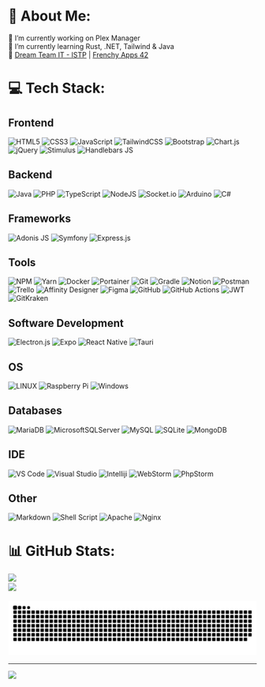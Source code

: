 # 💫 About Me:
🔭 I’m currently working on Plex Manager<br>🌱 I’m currently learning Rust, .NET, Tailwind & Java<br>👥 [Dream Team IT - ISTP](https://github.com/istp-irup) | [Frenchy Apps 42](https://github.com/FrApp42)

# 💻 Tech Stack:
## Frontend
![HTML5](https://img.shields.io/badge/html5-%23E34F26.svg?style=for-the-badge&logo=html5&logoColor=white) ![CSS3](https://img.shields.io/badge/css3-%231572B6.svg?style=for-the-badge&logo=css3&logoColor=white) ![JavaScript](https://img.shields.io/badge/javascript-%23323330.svg?style=for-the-badge&logo=javascript&logoColor=%23F7DF1E) ![TailwindCSS](https://img.shields.io/badge/tailwindcss-%2338B2AC.svg?style=for-the-badge&logo=tailwind-css&logoColor=white) ![Bootstrap](https://img.shields.io/badge/bootstrap-%23563D7C.svg?style=for-the-badge&logo=bootstrap&logoColor=white) ![Chart.js](https://img.shields.io/badge/chart.js-F5788D.svg?style=for-the-badge&logo=chart.js&logoColor=white) ![jQuery](https://img.shields.io/badge/jquery-%230769AD.svg?style=for-the-badge&logo=jquery&logoColor=white) ![Stimulus](https://img.shields.io/static/v1?message=Stimulus&logo=stimulus&label=&color=77E8B9&logoColor=white&labelColor=&style=for-the-badge) ![Handlebars JS](https://img.shields.io/static/v1?message=Handlebars%20JS&logo=handlebarsdotjs&label=&color=000000&logoColor=white&labelColor=&style=for-the-badge)

## Backend
![Java](https://img.shields.io/badge/java-%23ED8B00.svg?style=for-the-badge&logo=java&logoColor=white) ![PHP](https://img.shields.io/badge/php-%23777BB4.svg?style=for-the-badge&logo=php&logoColor=white) ![TypeScript](https://img.shields.io/badge/typescript-%23007ACC.svg?style=for-the-badge&logo=typescript&logoColor=white) ![NodeJS](https://img.shields.io/badge/node.js-6DA55F?style=for-the-badge&logo=node.js&logoColor=white) ![Socket.io](https://img.shields.io/badge/Socket.io-black?style=for-the-badge&logo=socket.io&badgeColor=010101) ![Arduino](https://img.shields.io/badge/-Arduino-00979D?style=for-the-badge&logo=Arduino&logoColor=white) ![C#](https://img.shields.io/static/v1?message=CSharp&logo=csharp&label=&color=512BD4&logoColor=white&labelColor=&style=for-the-badge)

## Frameworks
![Adonis JS](https://img.shields.io/static/v1?message=Adonis%20JS&logo=adonisjs&label=&color=12101c&logoColor=white&labelColor=&style=for-the-badge) ![Symfony](https://img.shields.io/badge/symfony-%23000000.svg?style=for-the-badge&logo=symfony&logoColor=white) ![Express.js](https://img.shields.io/badge/express.js-%23404d59.svg?style=for-the-badge&logo=express&logoColor=%2361DAFB)

## Tools
![NPM](https://img.shields.io/badge/NPM-%23000000.svg?style=for-the-badge&logo=npm&logoColor=white) ![Yarn](https://img.shields.io/badge/yarn-%232C8EBB.svg?style=for-the-badge&logo=yarn&logoColor=white) ![Docker](https://img.shields.io/badge/docker-%230db7ed.svg?style=for-the-badge&logo=docker&logoColor=white) ![Portainer](https://img.shields.io/static/v1?message=Portainer&logo=portainer&label=&color=13BEF9&logoColor=white&labelColor=&style=for-the-badge) ![Git](https://img.shields.io/badge/Git-fc6d26?style=for-the-badge&logo=git&logoColor=white) ![Gradle](https://img.shields.io/badge/Gradle-02303A.svg?style=for-the-badge&logo=Gradle&logoColor=white) ![Notion](https://img.shields.io/badge/Notion-%23000000.svg?style=for-the-badge&logo=notion&logoColor=white) ![Postman](https://img.shields.io/badge/Postman-FF6C37?style=for-the-badge&logo=postman&logoColor=white) ![Trello](https://img.shields.io/badge/Trello-%23026AA7.svg?style=for-the-badge&logo=Trello&logoColor=white) ![Affinity Designer](https://img.shields.io/badge/affinitydesginer-%231B72BE.svg?style=for-the-badge&logo=affinity-designer&logoColor=white) ![Figma](https://img.shields.io/badge/figma-%23F24E1E.svg?style=for-the-badge&logo=figma&logoColor=white) ![GitHub](https://img.shields.io/badge/GitHub-%23121011.svg?style=for-the-badge&logo=github&logoColor=white) ![GitHub Actions](https://img.shields.io/static/v1?message=GitHub%20Actions&logo=githubactions&label=&color=181717&logoColor=white&labelColor=&style=for-the-badge) ![JWT](https://img.shields.io/badge/JWT-black?style=for-the-badge&logo=JSON%20web%20tokens) ![GitKraken](https://img.shields.io/static/v1?message=GitKraken&logo=gitkraken&label=&color=179287&logoColor=white&labelColor=&style=for-the-badge)

## Software Development
![Electron.js](https://img.shields.io/badge/Electron-191970?style=for-the-badge&logo=Electron&logoColor=white) ![Expo](https://img.shields.io/badge/expo-1C1E24?style=for-the-badge&logo=expo&logoColor=#D04A37) ![React Native](https://img.shields.io/badge/react_native-%2320232a.svg?style=for-the-badge&logo=react&logoColor=%2361DAFB) ![Tauri](https://img.shields.io/static/v1?message=Tauri&logo=tauri&label=&color=ffc131&logoColor=white&labelColor=&style=for-the-badge)

## OS
![LINUX](https://img.shields.io/badge/Linux-FCC624?style=for-the-badge&logo=linux&logoColor=black) ![Raspberry Pi](https://img.shields.io/badge/-RaspberryPi-C51A4A?style=for-the-badge&logo=Raspberry-Pi) ![Windows](https://img.shields.io/static/v1?message=Windows&logo=windows&label=&color=00a2ed&logoColor=white&labelColor=&style=for-the-badge)

## Databases
![MariaDB](https://img.shields.io/badge/MariaDB-003545?style=for-the-badge&logo=mariadb&logoColor=white) ![MicrosoftSQLServer](https://img.shields.io/badge/Microsoft%20SQL%20Sever-CC2927?style=for-the-badge&logo=microsoft%20sql%20server&logoColor=white) ![MySQL](https://img.shields.io/badge/mysql-%2300f.svg?style=for-the-badge&logo=mysql&logoColor=white) ![SQLite](https://img.shields.io/badge/sqlite-%2307405e.svg?style=for-the-badge&logo=sqlite&logoColor=white) ![MongoDB](https://img.shields.io/static/v1?message=MongoDB&logo=mongodb&label=&color=47A248&logoColor=white&labelColor=&style=for-the-badge)

## IDE
![VS Code](https://img.shields.io/static/v1?message=VS%20Code&logo=visualstudiocode&label=&color=007ACC&logoColor=white&labelColor=&style=for-the-badge) ![Visual Studio](https://img.shields.io/static/v1?message=Visual%20Studio&logo=visualstudio&label=&color=5C2D91&logoColor=white&labelColor=&style=for-the-badge) ![Intelliji](https://img.shields.io/static/v1?message=Intelliji&logo=intellijidea&label=&color=000000&logoColor=white&labelColor=&style=for-the-badge) ![WebStorm](https://img.shields.io/static/v1?message=WebStorm&logo=webstorm&label=&color=000000&logoColor=white&labelColor=&style=for-the-badge) ![PhpStorm](https://img.shields.io/static/v1?message=PhpStorm&logo=phpstorm&label=&color=000000&logoColor=white&labelColor=&style=for-the-badge) ![]() ![]() ![]()

## Other
![Markdown](https://img.shields.io/badge/markdown-%23000000.svg?style=for-the-badge&logo=markdown&logoColor=white) ![Shell Script](https://img.shields.io/badge/shell_script-%23121011.svg?style=for-the-badge&logo=gnu-bash&logoColor=white) ![Apache](https://img.shields.io/badge/apache-%23D42029.svg?style=for-the-badge&logo=apache&logoColor=white) ![Nginx](https://img.shields.io/badge/nginx-%23009639.svg?style=for-the-badge&logo=nginx&logoColor=white)

# 📊 GitHub Stats:
![](https://github-readme-stats.vercel.app/api/top-langs/?username=Sikelio&theme=tokyonight&hide_border=false&include_all_commits=true&count_private=true&layout=compact) <br>
![](https://github-readme-streak-stats.herokuapp.com/?user=Sikelio&theme=tokyonight&hide_border=false) <br><br>
<img src="https://raw.githubusercontent.com/sikelio/sikelio/output/snake.svg" alt="Snake animation" />

---
[![](https://visitcount.itsvg.in/api?id=Sikelio&icon=0&color=0)](https://visitcount.itsvg.in)
